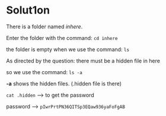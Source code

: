 # Solut1on

There is a folder named *inhere*.

Enter the folder with the command: `cd inhere`

the folder is empty when we use the command: `ls`

As directed by the question: there must be a hidden file in here

so we use the command: `ls -a` 

**-a** shows the hidden files. (.hidden file is there)

`cat .hidden` --> to get the password

password --> `pIwrPrtPN36QITSp3EQaw936yaFoFgAB`
